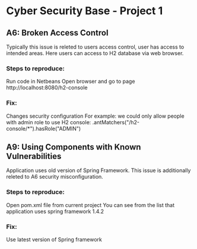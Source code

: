 <H1> Cyber Security Base - Project 1 </H1>

<H2> A6: Broken Access Control </H2>

Typically this issue is releted to users access control, user has access to intended areas. Here users can access to H2 database via web browser.

<H3> Steps to reproduce: </H3>
Run code in Netbeans
Open browser and go to page http://localhost:8080/h2-console

<H3> Fix: </H3>
Changes security configuration
For example: we could only allow people with admin role to use H2 console: 
.antMatchers("/h2-console/*").hasRole("ADMIN")

<H2> A9: Using Components with Known Vulnerabilities </H2>

Application uses old version of Spring Framework. This issue is additionally releted to A6 security misconfiguration.

<H3> Steps to reproduce: </H3>
Open pom.xml file from current project
You can see from the list that application uses spring framework 1.4.2

<H3> Fix: </H3>
Use latest version of Spring framework